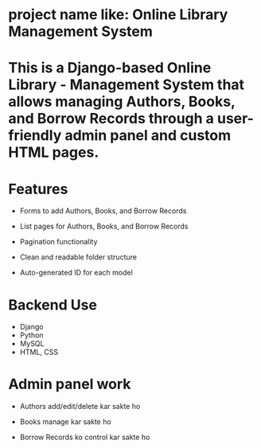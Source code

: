 # project name like: Online Library Management System
 
# This is a Django-based Online Library - Management System that allows managing Authors, Books, and Borrow Records through a user-friendly admin panel and custom HTML pages.


# Features
- Forms to add Authors, Books, and Borrow Records

- List pages for Authors, Books, and Borrow Records

- Pagination functionality

- Clean and readable folder structure

- Auto-generated ID for each model


# Backend Use
- Django
- Python
- MySQL
- HTML, CSS

# Admin panel work
- Authors add/edit/delete kar sakte ho

- Books manage kar sakte ho

- Borrow Records ko control kar sakte ho